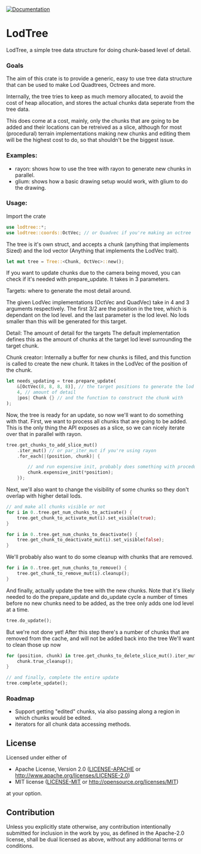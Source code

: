 [![Documentation](https://docs.rs/lodtree/badge.svg)](https://docs.rs/lodtree)

# LodTree
LodTree, a simple tree data structure for doing chunk-based level of detail.

### Goals
The aim of this crate is to provide a generic, easy to use tree data structure that can be used to make Lod Quadtrees, Octrees and more.

Internally, the tree tries to keep as much memory allocated, to avoid the cost of heap allocation, and stores the actual chunks data seperate from the tree data.
 
This does come at a cost, mainly, only the chunks that are going to be added and their locations can be retreived as a slice, although for most (procedural) terrain implementations
making new chunks and editing them will be the highest cost to do, so that shouldn't be the biggest issue.

### Examples:
 - rayon: shows how to use the tree with rayon to generate new chunks in parallel.
 - glium: shows how a basic drawing setup would work, with glium to do the drawing.

### Usage:
Import the crate
```rust
use lodtree::*;
use lodtree::coords::OctVec; // or Quadvec if you're making an octree
```

The tree is it's own struct, and accepts a chunk (anything that implements Sized) and the lod vector (Anything that implements the LodVec trait).
```rust
let mut tree = Tree::<Chunk, OctVec>::new();
```

If you want to update chunks due to the camera being moved, you can check if it's needed with prepare_update.
It takes in 3 parameters.

Targets: where to generate the most detail around.

The given LodVec implementations (OctVec and QuadVec) take in 4 and 3 arguments respectively.
The first 3/2 are the position in the tree, which is dependant on the lod level.
and the last parameter is the lod level. No lods smaller than this will be generated for this target.

Detail: The amount of detail for the targets
The default implementation defines this as the amount of chunks at the target lod level surrounding the target chunk.

Chunk creator:
Internally a buffer for new chunks is filled, and this function is called to create the new chunk.
It takes in the LodVec of the position of the chunk.
```rust
let needs_updating = tree.prepare_update(
	&[OctVec(8, 8, 8, 8)], // the target positions to generate the lod around
	4, // amount of detail
	|pos| Chunk {} // and the function to construct the chunk with
);
```

Now, the tree is ready for an update, so now we'll want to do something with that.
First, we want to process all chunks that are going to be added.
This is the only thing the API exposes as a slice, so we can nicely iterate over that in parallel with rayon.
```rust
tree.get_chunks_to_add_slice_mut()
	.iter_mut() // or par_iter_mut if you're using rayon
	.for_each(|(position, chunk)| {

		// and run expensive init, probably does something with procedural generation
		chunk.expensive_init(*position);
	});
```

Next, we'll also want to change the visibility of some chunks so they don't overlap with higher detail lods.
```rust
// and make all chunks visible or not
for i in 0..tree.get_num_chunks_to_activate() {
	tree.get_chunk_to_activate_mut(i).set_visible(true);
}

for i in 0..tree.get_num_chunks_to_deactivate() {
	tree.get_chunk_to_deactivate_mut(i).set_visible(false);
}
```
We'll probably also want to do some cleanup with chunks that are removed.
```rust
for i in 0..tree.get_num_chunks_to_remove() {
	tree.get_chunk_to_remove_mut(i).cleanup();
} 
```
And finally, actually update the tree with the new chunks.
Note that it's likely needed to do the prepare_update and do_update cycle a number of times before no new chunks need to be added, as the tree only adds one lod level at a time.
```rust
tree.do_update();
```
But we're not done yet!
After this step there's a number of chunks that are removed from the cache, and will not be added back into the tree
We'll want to clean those up now
```rust
for (position, chunk) in tree.get_chunks_to_delete_slice_mut().iter_mut() {
	chunk.true_cleanup();
}

// and finally, complete the entire update
tree.complete_update();
```

### Roadmap
 - Support getting "edited" chunks, via also passing along a region in which chunks would be edited.
 - iterators for all chunk data accessing methods.

## License

Licensed under either of

 * Apache License, Version 2.0
   ([LICENSE-APACHE](LICENSE-APACHE) or http://www.apache.org/licenses/LICENSE-2.0)
 * MIT license
   ([LICENSE-MIT](LICENSE-MIT) or http://opensource.org/licenses/MIT)

at your option.

## Contribution

Unless you explicitly state otherwise, any contribution intentionally submitted
for inclusion in the work by you, as defined in the Apache-2.0 license, shall be
dual licensed as above, without any additional terms or conditions.